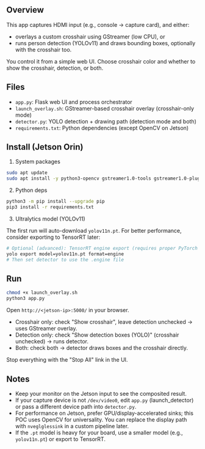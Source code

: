 Overview
--------

This app captures HDMI input (e.g., console → capture card), and either:

- overlays a custom crosshair using GStreamer (low CPU), or
- runs person detection (YOLOv11) and draws bounding boxes, optionally with the crosshair too.

You control it from a simple web UI. Choose crosshair color and whether to show the crosshair, detection, or both.


Files
-----
- `app.py`: Flask web UI and process orchestrator
- `launch_overlay.sh`: GStreamer-based crosshair overlay (crosshair-only mode)
- `detector.py`: YOLO detection + drawing path (detection mode and both)
- `requirements.txt`: Python dependencies (except OpenCV on Jetson)


Install (Jetson Orin)
---------------------
1) System packages

```bash
sudo apt update
sudo apt install -y python3-opencv gstreamer1.0-tools gstreamer1.0-plugins-good wmctrl xdotool unclutter
```

2) Python deps

```bash
python3 -m pip install --upgrade pip
pip3 install -r requirements.txt
```

3) Ultralytics model (YOLOv11)

The first run will auto-download `yolov11n.pt`. For better performance, consider exporting to TensorRT later:

```bash
# Optional (advanced): TensorRT engine export (requires proper PyTorch + CUDA/TensorRT env)
yolo export model=yolov11n.pt format=engine
# Then set detector to use the .engine file
```


Run
---
```bash
chmod +x launch_overlay.sh
python3 app.py
```

Open `http://<jetson-ip>:5000/` in your browser.

- Crosshair only: check "Show crosshair", leave detection unchecked → uses GStreamer overlay.
- Detection only: check "Show detection boxes (YOLO)" (crosshair unchecked) → runs detector.
- Both: check both → detector draws boxes and the crosshair directly.

Stop everything with the "Stop All" link in the UI.


Notes
-----
- Keep your monitor on the Jetson input to see the composited result.
- If your capture device is not `/dev/video0`, edit `app.py` (launch_detector) or pass a different device path into `detector.py`.
- For performance on Jetson, prefer GPU/display-accelerated sinks; this POC uses OpenCV for universality. You can replace the display path with `nveglglessink` in a custom pipeline later.
- If the `.pt` model is heavy for your board, use a smaller model (e.g., `yolov11n.pt`) or export to TensorRT.

